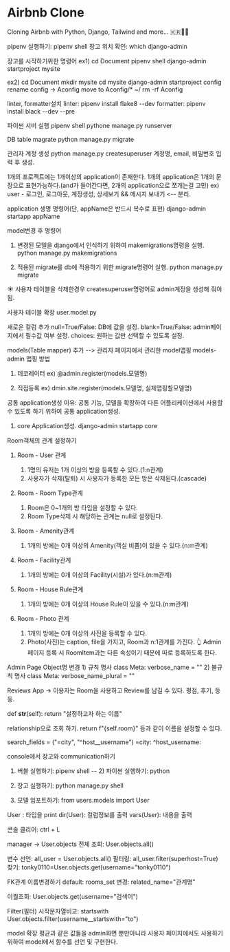 # Airbnb Clone

Cloning Airbnb with Python, Django, Tailwind and more... 🇰🇷💖🐍

pipenv 실행하기: pipenv shell
장고 위치 확인: which django-admin

장고를 시작하기위한 명령어
ex1) 
    cd Document
    pipenv shell
    django-admin startproject mysite

ex2)
    cd Document
    mkdir mysite
    cd mysite
    django-admin startproject config
    rename config -> Aconfig
    move to Aconfig/* ~/
    rm -rf Aconfig


linter, formatter설치
linter: pipenv install flake8 --dev
formatter: pipenv install black --dev --pre

파이썬 서버 실행
    pipenv shell
    pythone manage.py runserver

DB table magrate
    python manage.py migrate

관리자 계정 생성
    python manage.py createsuperuser
    계정명, email, 비밀번호 입력 후 생성.

1개의 프로젝트에는 1개이상의 application이 존재한다.
1개의 application은 1개의 문장으로 표현가능하다.(and가 들어간다면, 2개의 application으로 쪼개는걸 고민)
ex) user - 로그인, 로그아웃, 계정생성, 상세보기 && 메시지 보내기 <-- 분리.

application 생명 명령어(단, appName은 반드시 복수로 표현)
    django-admin startapp appName

model변경 후 명령어
1) 변경된 모델을 django에서 인식하기 위하여 makemigrations명령을 실행.
    python manage.py makemigrations

2) 적용된 migrate를 db에 적용하기 위한 migrate명령어 실행.
    python manage.py migrate

 ☀︎ 사용자 테이블을 삭제한경우 createsuperuser명령어로 admin계정을 생성해 줘야됨.

사용자 테이블 확장
user.model.py

새로운 컬럼 추가
null=True/False: DB에 값을 설정.
blank=True/False: admin페이지에서 필수값 여부 설정.
choices: 원하는 값만 선택할 수 있도록 설정.


models(Table mapper) 추가 --> 관리자 페이지에서 관리한 model맵핑
models-admin 맵핑 방법
1) 데코레이터
    ex)
    @admin.register(models.모델명)

2) 직접등록
    ex)
    dmin.site.register(models.모델명, 실제맵핑할모델명)

공통 application생성
이유: 공통 기능, 모델을 확장하여 다른 어플리케이션에서 사용할 수 있도록 하기 위하여 공통 application생성.
1) core Application생성.
django-admin startapp core


Room객체의 관계 설정하기
1. Room - User 관계
    1) 1명의 유저는 1개 이상의 방을 등록할 수 있다.(1:n관계)
    2) 사용자가 삭제(탈퇴) 시 사용자가 등록한 모든 방은 삭제된다.(cascade)

2. Room - Room Type관계
    1) Room은 0~1개의 방 타입을 설정할 수 있다.
    2) Room Type삭제 시 해당하는 관계는 null로 설정된다.

3. Room - Amenity관계
    1) 1개의 방에는 0개 이상의 Amenity(객실 비품)이 있을 수 있다.(n:m관계)

4. Room - Facility관계
    1) 1개의 방에는 0개 이상의 Facility(시설)가 있다.(n:m관계)

5. Room - House Rule관계
    1) 1개의 방에는 0개 이상의 House Rule이 있을 수 있다.(n:m관계)

6. Room - Photo 관계
    1) 1개의 방에는 0개 이상의 사진을 등록할 수 있다.
    2) Photo(사진)는 caption, file을 가지고, Room과 n:1관계를 가진다.
    👆 Admin 페이지 등록 시 RoomItem과는 다른 속성이기 때문에 따로 등록하도록 한다.


Admin Page Object명 변경
    1) 규칙 명사
        class Meta:
            verbose_name = ""
    2) 불규칙 명사
        class Meta:
            verbose_name_plural = ""


Reviews App
-> 이용자는 Room을 사용하고 Review를 남길 수 있다.
    평점, 후기, 등등.

def __str__(self):
    return "설정하고자 하는 이름"

relationship으로 조회 하기.
    return f"{self.room}" 등과 같이 이름을 설정할 수 있다.
    

search_fields = ("=city", "^host__username")
=city:
^host_username:


console에서 장고와 communication하기
1) 버블 실행하기: pipenv shell
-- 2) 파이썬 실행하기: python
3) 장고 실행하기: python manage.py shell

4) 모델 임포트하기: from users.models import User

User : 타입을 print
dir(User): 컬럼정보를 출력
vars(User): 내용을 출력

콘솔 클리어: ctrl + L

manager -> User.objects
전체 조회: User.objects.all()

변수 선언: all_user = User.objects.all()
필터링: all_user.filter(superhost=True)
찾기: tonky0110=User.objects.get(username="tonky0110")

FK관계 이름변경하기
default: rooms_set
변경: related_name="관계명"

이퀄조회: User.objects.get(username="검색어")

Filter(필터)
시작문자열비교: startswith
User.objects.filter(username__startswith="to")


model 확장
평균과 같은 값들을 admin화면 뿐만아니라 사용자 페이지에서도 사용하기 위하여 model에서 함수를 선언 및 구현한다.
